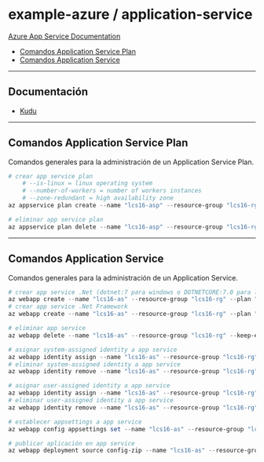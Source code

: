# example-azure / application-service

[Azure App Service Documentation](https://learn.microsoft.com/en-us/azure/app-service)

- [Comandos Application Service Plan](#comandos-application-service-plan)
- [Comandos Application Service](#comandos-application-service)

---

## Documentación

- [Kudu](https://github.com/projectkudu/kudu/wiki)

---

## Comandos Application Service Plan

Comandos generales para la administración de un Application Service Plan.

```powershell
# crear app service plan
    # --is-linux = linux operating system
    # --number-of-workers = number of workers instances
    # --zone-redundant = high availability zone
az appservice plan create --name "lcs16-asp" --resource-group "lcs16-rg" --location "eastus" --sku "F1"
```

```powershell
# eliminar app service plan
az appservice plan delete --name "lcs16-asp" --resource-group "lcs16-rg"
```

---

## Comandos Application Service

Comandos generales para la administración de un Application Service.

```powershell
# crear app service .Net (dotnet:7 para windows o DOTNETCORE:7.0 para linux)
az webapp create --name "lcs16-as" --resource-group "lcs16-rg" --plan "lcs16-asp" --runtime "dotnet:7"
# crear app service .Net Framework
az webapp create --name "lcs16-as" --resource-group "lcs16-rg" --plan "lcs16-asp" --runtime "ASPNET:V4.8"
```

```powershell
# eliminar app service
az webapp delete --name "lcs16-as" --resource-group "lcs16-rg" --keep-empty-plan
```

```powershell
# asignar system-assigned identity a app service
az webapp identity assign --name "lcs16-as" --resource-group "lcs16-rg"
# eliminar system-assigned identity a app service
az webapp identity remove --name "lcs16-as" --resource-group "lcs16-rg"
```

```powershell
# asignar user-assigned identity a app service
az webapp identity assign --name "lcs16-as" --resource-group "lcs16-rg" --identities "/subscriptions/8e8b8f6d-3e0b-45fd-aa1b-f7aa212317cb/resourcegroups/lcs16-rg/providers/Microsoft.ManagedIdentity/userAssignedIdentities/lcs16-managed-identity"
# eliminar user-assigned identity a app service
az webapp identity remove --name "lcs16-as" --resource-group "lcs16-rg" --identities "/subscriptions/8e8b8f6d-3e0b-45fd-aa1b-f7aa212317cb/resourcegroups/lcs16-rg/providers/Microsoft.ManagedIdentity/userAssignedIdentities/lcs16-managed-identity"
```

```powershell
# establecer appsettings a app service
az webapp config appsettings set --name "lcs16-as" --resource-group "lcs16-rg" --settings 'AZURE_CLIENT_ID=69c220ea-f2f1-4c5a-a324-b7523c94118c'
```

```powershell
# publicar aplicación en app service
az webapp deployment source config-zip --name "lcs16-as" --resource-group "lcs16-rg" --src ".\_dist\NetApplicationServiceWebMvc.zip"
```
